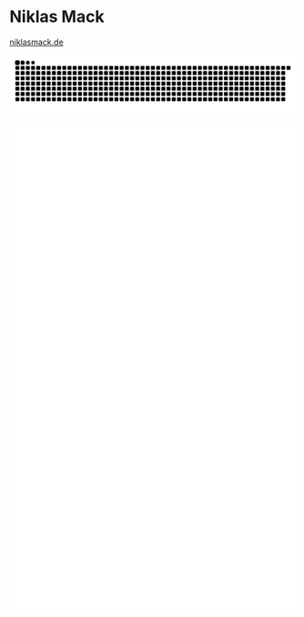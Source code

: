 # Niklas Mack

[niklasmack.de](https://niklasmack.de)

<picture>
  <source media="(prefers-color-scheme: dark)" srcset="https://raw.githubusercontent.com/nigimaxx/nigimaxx/output/github-contribution-grid-snake-dark.svg">
  <source media="(prefers-color-scheme: light)" srcset="https://raw.githubusercontent.com/nigimaxx/nigimaxx/output/github-contribution-grid-snake.svg">
  <img alt="github contribution grid snake animation" src="https://raw.githubusercontent.com/nigimaxx/nigimaxx/output/github-contribution-grid-snake.svg">
</picture>

![Metrics Calendar](/metrics.plugin.calendar.full.svg)
